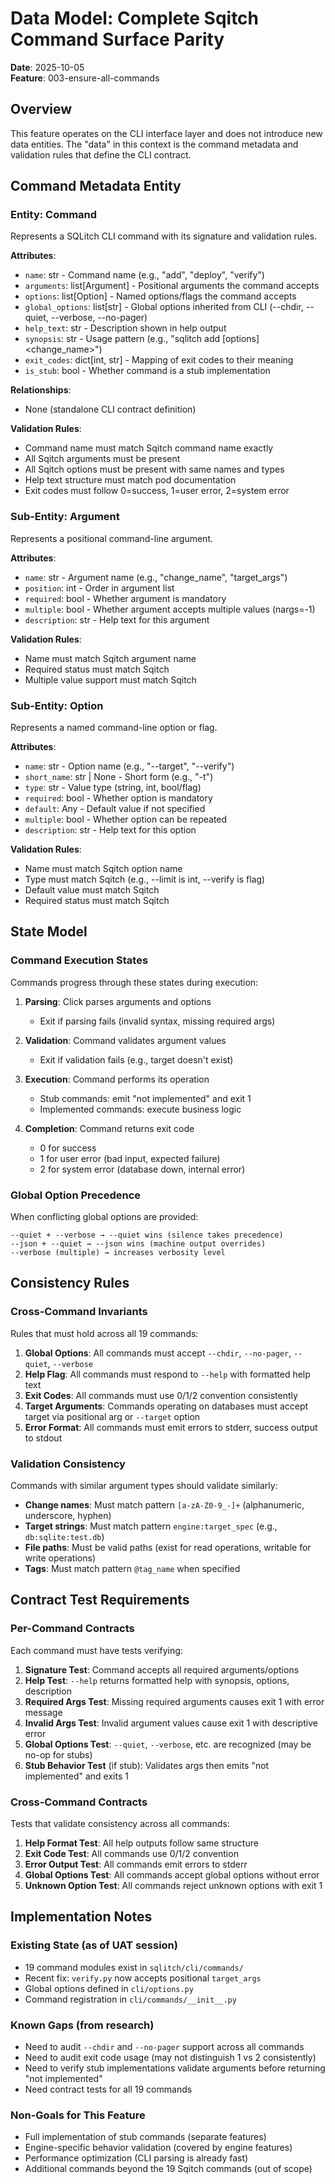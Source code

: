 # Data Model: Complete Sqitch Command Surface Parity

**Date**: 2025-10-05  
**Feature**: 003-ensure-all-commands

## Overview
This feature operates on the CLI interface layer and does not introduce new data entities. The "data" in this context is the command metadata and validation rules that define the CLI contract.

## Command Metadata Entity

### Entity: Command
Represents a SQLitch CLI command with its signature and validation rules.

**Attributes**:
- `name`: str - Command name (e.g., "add", "deploy", "verify")
- `arguments`: list[Argument] - Positional arguments the command accepts
- `options`: list[Option] - Named options/flags the command accepts
- `global_options`: list[str] - Global options inherited from CLI (--chdir, --quiet, --verbose, --no-pager)
- `help_text`: str - Description shown in help output
- `synopsis`: str - Usage pattern (e.g., "sqlitch add [options] <change_name>")
- `exit_codes`: dict[int, str] - Mapping of exit codes to their meaning
- `is_stub`: bool - Whether command is a stub implementation

**Relationships**:
- None (standalone CLI contract definition)

**Validation Rules**:
- Command name must match Sqitch command name exactly
- All Sqitch arguments must be present
- All Sqitch options must be present with same names and types
- Help text structure must match pod documentation
- Exit codes must follow 0=success, 1=user error, 2=system error

### Sub-Entity: Argument
Represents a positional command-line argument.

**Attributes**:
- `name`: str - Argument name (e.g., "change_name", "target_args")
- `position`: int - Order in argument list
- `required`: bool - Whether argument is mandatory
- `multiple`: bool - Whether argument accepts multiple values (nargs=-1)
- `description`: str - Help text for this argument

**Validation Rules**:
- Name must match Sqitch argument name
- Required status must match Sqitch
- Multiple value support must match Sqitch

### Sub-Entity: Option
Represents a named command-line option or flag.

**Attributes**:
- `name`: str - Option name (e.g., "--target", "--verify")
- `short_name`: str | None - Short form (e.g., "-t")
- `type`: str - Value type (string, int, bool/flag)
- `required`: bool - Whether option is mandatory
- `default`: Any - Default value if not specified
- `multiple`: bool - Whether option can be repeated
- `description`: str - Help text for this option

**Validation Rules**:
- Name must match Sqitch option name
- Type must match Sqitch (e.g., --limit is int, --verify is flag)
- Default value must match Sqitch
- Required status must match Sqitch

## State Model

### Command Execution States
Commands progress through these states during execution:

1. **Parsing**: Click parses arguments and options
   - Exit if parsing fails (invalid syntax, missing required args)
   
2. **Validation**: Command validates argument values
   - Exit if validation fails (e.g., target doesn't exist)
   
3. **Execution**: Command performs its operation
   - Stub commands: emit "not implemented" and exit 1
   - Implemented commands: execute business logic
   
4. **Completion**: Command returns exit code
   - 0 for success
   - 1 for user error (bad input, expected failure)
   - 2 for system error (database down, internal error)

### Global Option Precedence
When conflicting global options are provided:

```
--quiet + --verbose → --quiet wins (silence takes precedence)
--json + --quiet → --json wins (machine output overrides)
--verbose (multiple) → increases verbosity level
```

## Consistency Rules

### Cross-Command Invariants
Rules that must hold across all 19 commands:

1. **Global Options**: All commands must accept `--chdir`, `--no-pager`, `--quiet`, `--verbose`
2. **Help Flag**: All commands must respond to `--help` with formatted help text
3. **Exit Codes**: All commands must use 0/1/2 convention consistently
4. **Target Arguments**: Commands operating on databases must accept target via positional arg or `--target` option
5. **Error Format**: All commands must emit errors to stderr, success output to stdout

### Validation Consistency
Commands with similar argument types should validate similarly:

- **Change names**: Must match pattern `[a-zA-Z0-9_-]+` (alphanumeric, underscore, hyphen)
- **Target strings**: Must match pattern `engine:target_spec` (e.g., `db:sqlite:test.db`)
- **File paths**: Must be valid paths (exist for read operations, writable for write operations)
- **Tags**: Must match pattern `@tag_name` when specified

## Contract Test Requirements

### Per-Command Contracts
Each command must have tests verifying:

1. **Signature Test**: Command accepts all required arguments/options
2. **Help Test**: `--help` returns formatted help with synopsis, options, description
3. **Required Args Test**: Missing required arguments causes exit 1 with error message
4. **Invalid Args Test**: Invalid argument values cause exit 1 with descriptive error
5. **Global Options Test**: `--quiet`, `--verbose`, etc. are recognized (may be no-op for stubs)
6. **Stub Behavior Test** (if stub): Validates args then emits "not implemented" and exits 1

### Cross-Command Contracts
Tests that validate consistency across all commands:

1. **Help Format Test**: All help outputs follow same structure
2. **Exit Code Test**: All commands use 0/1/2 convention
3. **Error Output Test**: All commands emit errors to stderr
4. **Global Options Test**: All commands accept global options without error
5. **Unknown Option Test**: All commands reject unknown options with exit 1

## Implementation Notes

### Existing State (as of UAT session)
- 19 command modules exist in `sqlitch/cli/commands/`
- Recent fix: `verify.py` now accepts positional `target_args`
- Global options defined in `cli/options.py`
- Command registration in `cli/commands/__init__.py`

### Known Gaps (from research)
- Need to audit `--chdir` and `--no-pager` support across all commands
- Need to audit exit code usage (may not distinguish 1 vs 2 consistently)
- Need to verify stub implementations validate arguments before returning "not implemented"
- Need contract tests for all 19 commands

### Non-Goals for This Feature
- Full implementation of stub commands (separate features)
- Engine-specific behavior validation (covered by engine features)
- Performance optimization (CLI parsing is already fast)
- Additional commands beyond the 19 Sqitch commands (out of scope)
